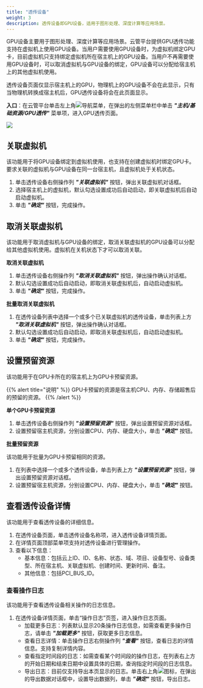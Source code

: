 ```yaml
---
title: "透传设备"
weight: 3
description: 透传设备即GPU设备，适用于图形处理、深度计算等应用场景。 
---
```


GPU设备主要用于图形处理、深度计算等应用场景。云管平台提供GPU透传功能支持在虚拟机上使用GPU设备。当用户需要使用GPU设备时，为虚拟机绑定GPU卡，目前虚拟机只支持绑定虚拟机所在宿主机上的GPU设备。当用户不再需要使用GPU设备时，可以取消虚拟机与GPU设备的绑定，GPU设备可以分配给宿主机上的其他虚拟机使用。

透传设备页面仅显示宿主机上的GPU，物理机上的GPU设备不会在此显示，只有当物理机转换成宿主机后，GPU透传设备将会在此页面显示。

**入口**：在云管平台单击左上角![](../../../images/intro/nav.png)导航菜单，在弹出的左侧菜单栏中单击 **_"主机/基础资源/GPU透传"_** 菜单项，进入GPU透传页面。

  ![](../../../images/computing/gpu1.png)


## 关联虚拟机

该功能用于将GPU设备绑定到虚拟机使用，也支持在创建虚拟机时绑定GPU卡。要求关联的虚拟机与GPU设备在同一台宿主机，且虚拟机处于关机状态。

1. 单击透传设备右侧操作列 **_"关联虚拟机"_** 按钮，弹出关联虚拟机对话框。
2. 选择宿主机上的虚拟机，默认勾选设置成功后自动启动，即关联虚拟机后自动启动虚拟机。
3. 单击 **_"确定"_** 按钮，完成操作。

## 取消关联虚拟机

该功能用于取消虚拟机与GPU设备的绑定，取消关联虚拟机的GPU设备可以分配给其他虚拟机使用。虚拟机在关机状态下才可以取消关联。

**取消关联虚拟机**

1. 单击透传设备右侧操作列 **_"取消关联虚拟机"_** 按钮，弹出操作确认对话框。
2. 默认勾选设置成功后自动启动，即取消关联虚拟机后，自动启动虚拟机。
3. 单击 **_"确定"_** 按钮，完成操作。

**批量取消关联虚拟机**

1. 在透传设备列表中选择一个或多个已关联虚拟机的透传设备，单击列表上方 **_"取消关联虚拟机"_** 按钮，弹出操作确认对话框。
2. 默认勾选设置成功后自动启动，即取消关联虚拟机后，自动启动虚拟机。
3. 单击 **_"确定"_** 按钮，完成操作。

## 设置预留资源

该功能用于在GPU卡所在的宿主机上为GPU卡预留资源。

{{% alert title="说明" %}}
GPU卡预留的资源是宿主机CPU、内存、存储超售后的预留的资源。
{{% /alert %}}

**单个GPU卡预留资源**

1. 单击透传设备右侧操作列 **_"设置预留资源"_** 按钮，弹出设置预留资源对话框。
2. 设置预留宿主机资源，分别设置CPU、内存、硬盘大小，单击 **_"确定"_** 按钮。

**批量预留资源**

该功能用于批量为GPU卡预留相同的资源。

1. 在列表中选择一个或多个透传设备，单击列表上方 **_"设置预留资源"_** 按钮，弹出设置预留资源对话框。
2. 设置预留宿主机资源，分别设置CPU、内存、硬盘大小，单击 **_"确定"_** 按钮。

## 查看透传设备详情

该功能用于查看透传设备的详细信息。

1. 在透传设备页面，单击透传设备名称项，进入透传设备详情页面。
2. 在详情页面顶部菜单项支持对透传设备进行管理操作。
3. 查看以下信息：
   - 基本信息：包括云上ID、ID、名称、状态、域、项目、设备型号、设备类型、所在宿主机、关联虚拟机、创建时间、更新时间、备注。
   - 其他信息：包括PCI_BUS_ID。

### 查看操作日志

该功能用于查看透传设备相关操作的日志信息。

1. 在透传设备详情页面，单击“操作日志”页签，进入操作日志页面。
    - 加载更多日志：列表默认显示20条操作日志信息，如需查看更多操作日志，请单击 **_"加载更多"_** 按钮，获取更多日志信息。
    - 查看日志详情：单击操作日志右侧操作列 **_"查看"_** 按钮，查看日志的详情信息。支持复制详情内容。
    - 查看指定时间段的日志：如需查看某个时间段的操作日志，在列表右上方的开始日期和结束日期中设置具体的日期，查询指定时间段的日志信息。
    - 导出日志：目前仅支持导出本页显示的日志。单击右上角![](../../../images/system/download.png)图标，在弹出的导出数据对话框中，设置导出数据列，单击 **_"确定"_** 按钮，导出日志。
